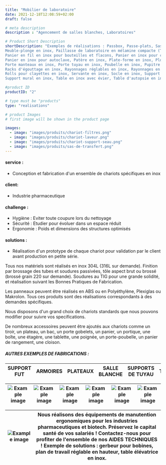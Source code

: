 ```yaml
---
title: "Mobilier de laboratoire"
date: 2021-12-18T12:08:59+02:00
draft: false

# meta description
description : "Agencement de salles blanches, Laboratoires"

# Product Short Description
shortDescription: "Exemples de réalisations : Passbox, Passe-plats, Sas de transfert, Chariot de transport, Chariot informatique, Chariot porte cuve, Armoire en inox, Bac de lavage en inox, Bac mobile en inox, Bac de trempage en inox, Banc en inox, Bureau avec porte et tiroir en inox, Chariot de transport en inox, Chariot de manutention en inox, Chariot de distribution en inox, Chariot de nettoyage en inox, Chariots plate-forme en inox,Chariot autoclave en inox, Chariot informatique en inox, Claies d'égouttage en inox, Coffre-fort en inox, Desserte en inox, Distributeur en inox de charlottes ou de lingettes, Echelles en inox pour tablettes en inox, Etabli roulant en inox, Étagères en inox, Evier en inox, Fontaine en inox, Cloisons en inox, Lave-main en inox, Meuble avec placards et tiroirs en inox,
Meuble-plonge en inox, Paillasse de laboratoire en mélamine compacte (Trespa), Paillasse en inox,
Panier en fil en inox pour bouteilles et flacons, Panier en inox pour cuve ultra-sons,
Panier en inox pour autoclave, Patère en inox, Plate-forme en inox, Plonge en inox,
Porte manteaux en inox, Porte tuyau en inox, Poubelle en inox, Pupitre en inox, Racks en inox,
Racks d'égouttage en inox, Rayonnages réglables en inox, Rayonnages en inox pour paniers en fil,
Rolls pour clayettes en inox, Servante en inox, Socle en inox, Support bottes en inox pour laverie,
Support mural en inox, Table en inox avec évier, Table d'autopsie en inox, Table élévatrice en inox, Table de pesée en inox, Table de travail en inox, Table informatique en inox, Tablette murale rabattable en inox, Table roulante en inox, Tabouret en inox, Aménagement de laboratoires pour l'industrie pharmaceutique, Aménagement de locaux, Ensembles pour laveries de laboratoire, Agencement de locaux, Butoirs en inox, Caillebotis en inox, Caniveaux en inox, Escalier en inox, Estrade en inox, Garde-corps en inox, Passerelle en inox, Plinthes en inox, Protection murale en inox, Puisard en inox, Rambarde en inox, Unité de lavage en inox, Vestiaires d'habillage en inox, Zone de lavage en inox, Zone de pesée en inox"

#product ID
productID: "2"

# type must be "products"
type: "realisations"

# product Images
# first image will be shown in the product page

images:
  - image: "images/produits/chariot-filtres.png"
  - image: "images/produits/chariot-laveur.png"
  - image: "images/produits/chariot-support-seau.png"
  - image: "images/produits/sas-de-transfert.png" 
---
```


#### service :
* Conception et fabrication d'un ensemble de chariots spécifiques en inox
#### client: 
* Industrie pharmaceutique 
#### challenge :
* Hygiène : Eviter toute coupure lors du nettoyage 
* Sécurité : Etudier pour évoluer dans un espace réduit 
* Ergonomie : Poids et dimensions des structures optimisés
  
#### solutions : 
* Réalisation d'un prototype de chaque chariot pour validation par le client avant production en petite série.

Tous nos matériels sont réalisés en inox 304L (316L sur demande). Finition par brossage des tubes et soudures passivées, tôle aspect brut ou brossé (brossé grain 220 sur demande).
Soudures au TIG pour une grande solidité, et réalisation suivant les Bonnes Pratiques de Fabrication.

Les panneaux peuvent être réalisés en ABS ou en Polyéthylène, Plexiglas ou Makrolon. Tous ces produits sont des réalisations correspondants à des demandes spécifiques.

Nous disposons d'un grand choix de chariots standards que nous pouvons modifier pour suivre vos specifications.

De nombreux accessoires peuvent être ajoutés aux chariots comme un tiroir, un plateau, un bac, un porte gobelets, un panier, un portique, une boîte, une étagère, une tablette, une poignée, un porte-poubelle, un panier de rangement, une cloison.  

##### AUTRES EXEMPLES DE FABRICATIONS :

|SUPPORT FUT|ARMOIRES|PLATEAUX|SALLE BLANCHE|SUPPORTS DE TUYAU|TABLES|
|---|---|---|---|---|---|

|![Example image](/images/produits/support-fut.jpg)|![Example image](/images/produits/armoire-de-rangement.jpg)|![Example image](/images/produits/plateau.jpg)|![Example image](/images/produits/salle-blanche.jpg)|![Example image](/images/produits/support-tuyau.jpg)|![Example image](/images/produits/table.jpg)|
|---|---|---|---|---|---|

|![Example image](/images/produits/gerbeur.png)|Nous réalisons des équipements de manutention ergonomiques pour les industries pharmaceutiques et biotech. Préservez le capital santé de vos salariés ! Contactez-nous pour profiter de l'ensemble de nos AIDES TECHNIQUES ! Exemple de solutions : gerbeur pour bobines, plan de travail réglable en hauteur, table élévatrice en inox. | 
|---|---|